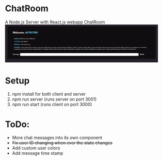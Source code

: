# ChatRoom
A Node.js Server with React.js webapp ChatRoom
![example image](https://github.com/JohnsonLu3/ChatRoom/blob/master/examples/example%201.png?raw=true)

# Setup
1. npm install for both client and server
2. npm run server (runs server on port 3001)
3. npm run start (runs client on port 3000)

# ToDo:
* More chat messages into its own component
* ~~Fix user ID changing when ever the state changes~~
* Add custom user colors
* Add message time stamp
